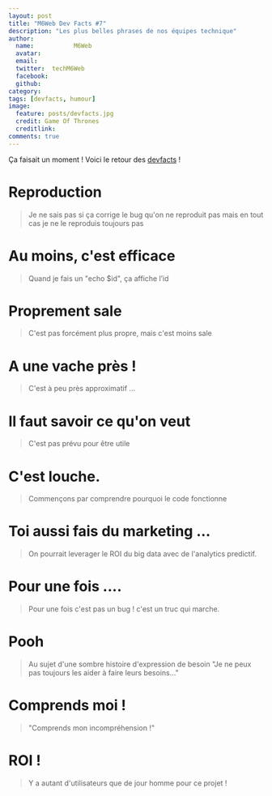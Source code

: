 ```yaml
---
layout: post
title: "M6Web Dev Facts #7"
description: "Les plus belles phrases de nos équipes technique"
author:
  name:           M6Web
  avatar:         
  email:          
  twitter:  techM6Web      
  facebook:       
  github:    
category: 
tags: [devfacts, humour]
image:
  feature: posts/devfacts.jpg
  credit: Game Of Thrones
  creditlink: 
comments: true  
---
```


Ça faisait un moment ! Voici le retour des [devfacts](/tags.html#devfacts) !

# Reproduction
> Je ne sais pas si ça corrige le bug qu'on ne reproduit pas mais en tout cas je ne le reproduis toujours pas

# Au moins, c'est efficace
> Quand je fais un "echo $id", ça affiche l’id

# Proprement sale
> C'est pas forcément plus propre, mais c'est moins sale

# A une vache près !
> C'est à peu près approximatif …

# Il faut savoir ce qu'on veut
> C'est pas prévu pour être utile

# C'est louche.
> Commençons par comprendre pourquoi le code fonctionne

# Toi aussi fais du marketing ...
> On pourrait leverager le ROI du big data avec de l'analytics predictif.

# Pour une fois ....
> Pour une fois c'est pas un bug ! c'est un truc qui marche.

# Pooh
> Au sujet d'une sombre histoire d'expression de besoin 
> "Je ne peux pas toujours les aider à faire leurs besoins…"

# Comprends moi !
> "Comprends mon incompréhension !"

# ROI !
> Y a autant d'utilisateurs que de jour homme pour ce projet !

 
